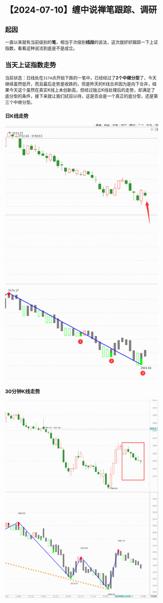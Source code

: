 # 【2024-07-10】缠中说禅笔跟踪、调研
## 起因

一直以来就有当前级别的**笔**，相当于次级别**线段**的说法，这次就好好跟踪一下上证指数，看看这种说法到底是不是成立。



## 当天上证指数走势

当前状态：日线处在`3174`点开始下跌的一笔中，已经经过了**2个中继分型**了，今天继续虽然低开，而且最后走势是收跌的，但是昨天的K线合并因为是向下合并，结果今天这个虽然在真实K线上未创新高，但经过独立K线处理后的走势，却满足了底分型的条件，接下来就让我们拭目以待，这是否会是一个真正的底分型，还是第三个中继分型。



### 日K线走势

![](day\20240710.png)



### 30分钟K线走势

![](min30\20240710.png)
